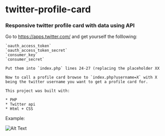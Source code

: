 # twitter-profile-card
### Responsive twitter profile card with data using API


Go to https://apps.twitter.com/ and get yourself the folllowing:

    `oauth_access_token`
    `oauth_access_token_secret`
    `consumer_key`
    `consumer_secret`
    
    Put them into `index.php` lines 24-27 (replacing the placeholder XX
    
    Now to call a profile card browse to `index.php?username=X` with X being the twitter username you want to get a profile card for.
    
    This project was built with:
    
    * PHP
    * Twitter api
    * Html + CSS
    
Example:

![Alt Text](https://i.imgur.com/ZCLc1dP.png)
